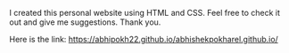 I created this personal website using HTML and CSS. Feel free to check it out and give me suggestions. Thank you. 

Here is the link:
https://abhipokh22.github.io/abhishekpokharel.github.io/
